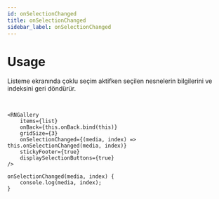 ```yaml
---
id: onSelectionChanged
title: onSelectionChanged
sidebar_label: onSelectionChanged
---
```


# Usage
Listeme ekranında çoklu seçim aktifken seçilen nesnelerin bilgilerini ve indeksini geri döndürür.

<br/>

```
<RNGallery
	items={list}
	onBack={this.onBack.bind(this)}
	gridSize={3}
	onSelectionChanged={(media, index) => this.onSelectionChanged(media, index)}
	stickyFooter={true}
	displaySelectionButtons={true}
/>

onSelectionChanged(media, index) {
	console.log(media, index);
}
```
